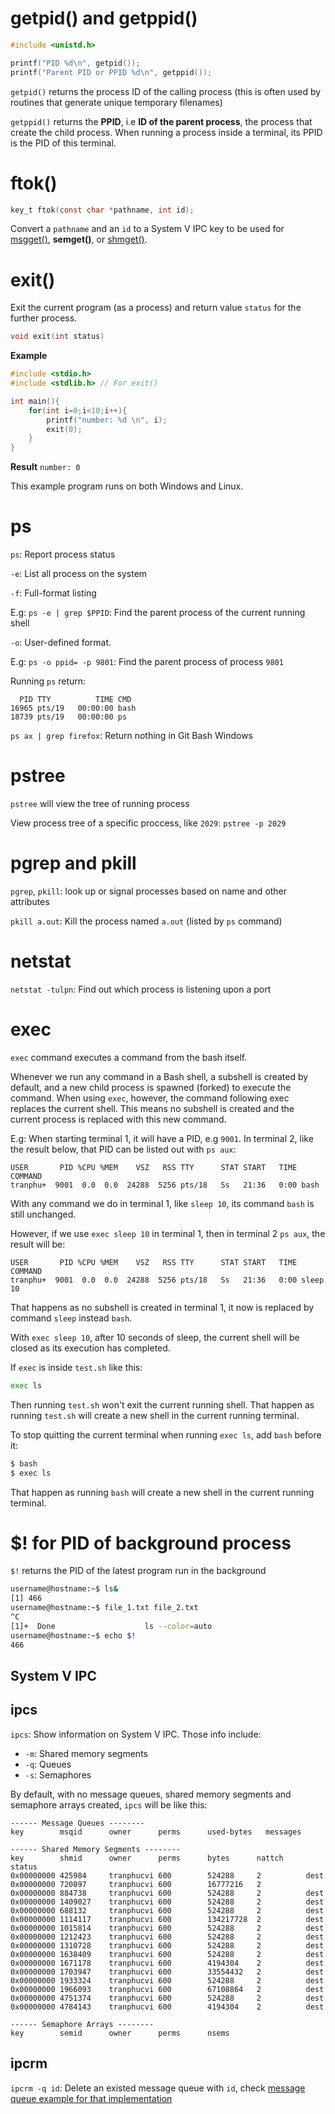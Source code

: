 # getpid() and getppid()

```c
#include <unistd.h>

printf("PID %d\n", getpid());
printf("Parent PID or PPID %d\n", getppid());
```
``getpid()`` returns the process ID of the calling process (this is often used by routines that generate unique temporary filenames)

``getppid()`` returns the **PPID**, i.e **ID of the parent process**, the process that create the child process. When running a process inside a terminal, its PPID is the PID of this terminal.
# ftok()
```c
key_t ftok(const char *pathname, int id);
```
Convert a ``pathname`` and an ``id`` to a System V IPC key to be used for [msgget()](https://github.com/TranPhucVinh/C/blob/5404146d439518f91248821a945bf33ec95425b2/Physical%20layer/Process/Message%20queue/README.md#msgget), **semget()**, or [shmget()](https://github.com/TranPhucVinh/C/blob/master/Physical%20layer/Process/Shared%20memory/README.md#shmget).
# exit()

Exit the current program (as a process) and return value ``status`` for the further process.

```c
void exit(int status) 
```

**Example**

```c
#include <stdio.h>
#include <stdlib.h> // For exit()

int main(){
	for(int i=0;i<10;i++){
		printf("number: %d \n", i);
		exit(0);
	}
}
```

**Result** ``number: 0 ``

This example program runs on both Windows and Linux.
# ps

``ps``: Report process status

``-e``: List all process on the system

``-f``: Full-format listing

E.g: ``ps -e | grep $PPID``: Find the parent process of the current running shell

``-o``: User-defined format.

E.g: ``ps -o ppid= -p 9801``: Find the parent process of process ``9801``

Running ``ps`` return:

```
  PID TTY          TIME CMD
16965 pts/19   00:00:00 bash
18739 pts/19   00:00:00 ps
```

``ps ax | grep firefox``: Return nothing in Git Bash Windows

# pstree

``pstree`` will view the tree of running process

View process tree of a specific proccess, like ``2029``:  ``pstree -p 2029``

# pgrep and pkill 

``pgrep``, ``pkill``: look  up  or signal processes based on name and other attributes

``pkill a.out``: Kill the process named ``a.out`` (listed by ``ps`` command)
# netstat

``netstat -tulpn``: Find out which process is listening upon a port

# exec

``exec`` command executes a command from the bash itself. 

Whenever we run any command in a Bash shell, a subshell is created by default, and a new child process is spawned (forked) to execute the command. When using ``exec``, however, the command following exec replaces the current shell. This means no subshell is created and the current process is replaced with this new command.

E.g: When starting terminal 1, it will have a PID, e.g ``9001``. In terminal 2, like the result below, that PID can be listed out with ``ps aux``:

```
USER       PID %CPU %MEM    VSZ   RSS TTY      STAT START   TIME COMMAND
tranphu+  9001  0.0  0.0  24288  5256 pts/18   Ss   21:36   0:00 bash
```

With any command we do in terminal 1, like ``sleep 10``, its command ``bash`` is still unchanged.

However, if we use ``exec sleep 10`` in terminal 1, then in terminal 2 ``ps aux``, the result will be:

```
USER       PID %CPU %MEM    VSZ   RSS TTY      STAT START   TIME COMMAND
tranphu+  9001  0.0  0.0  24288  5256 pts/18   Ss   21:36   0:00 sleep 10
```

That happens as no subshell is created in terminal 1, it now is replaced by command ``sleep`` instead ``bash``.

With ``exec sleep 10``, after 10 seconds of sleep, the current shell will be closed as its execution has completed.

If ``exec`` is inside ``test.sh`` like this:

```sh
exec ls
```

Then running ``test.sh`` won't exit the current running shell. That happen as running ``test.sh`` will create a new shell in the current running terminal.

To stop quitting the current terminal when running ``exec ls``, add ``bash`` before it:

```sh
$ bash
$ exec ls
```

That happen as running ``bash``  will create a new shell in the current running terminal.

# $! for PID of background process

``$!`` returns the PID of the latest program run in the background

```sh
username@hostname:~$ ls&
[1] 466
username@hostname:~$ file_1.txt file_2.txt
^C
[1]+  Done                    ls --color=auto
username@hostname:~$ echo $!
466
```
## System V IPC
## ipcs

``ipcs``: Show information on System V IPC. Those info include:

* ``-m``: Shared memory segments
* ``-q``: Queues
* ``-s``: Semaphores

By default, with no message queues, shared memory segments and semaphore arrays created, ``ipcs`` will be like this:

```
------ Message Queues --------
key        msqid      owner      perms      used-bytes   messages            

------ Shared Memory Segments --------
key        shmid      owner      perms      bytes      nattch     status      
0x00000000 425984     tranphucvi 600        524288     2          dest         
0x00000000 720897     tranphucvi 600        16777216   2                       
0x00000000 884738     tranphucvi 600        524288     2          dest         
0x00000000 1409027    tranphucvi 600        524288     2          dest         
0x00000000 688132     tranphucvi 600        524288     2          dest         
0x00000000 1114117    tranphucvi 600        134217728  2          dest         
0x00000000 1015814    tranphucvi 600        524288     2          dest         
0x00000000 1212423    tranphucvi 600        524288     2          dest         
0x00000000 1310728    tranphucvi 600        524288     2          dest         
0x00000000 1638409    tranphucvi 600        524288     2          dest         
0x00000000 1671178    tranphucvi 600        4194304    2          dest         
0x00000000 1703947    tranphucvi 600        33554432   2          dest         
0x00000000 1933324    tranphucvi 600        524288     2          dest         
0x00000000 1966093    tranphucvi 600        67108864   2          dest         
0x00000000 4751374    tranphucvi 600        524288     2          dest         
0x00000000 4784143    tranphucvi 600        4194304    2          dest         

------ Semaphore Arrays --------
key        semid      owner      perms      nsems     
```

## ipcrm

``ipcrm -q id``: Delete an existed message queue with ``id``, check [message queue example for that implementation](https://github.com/TranPhucVinh/C/blob/master/Physical%20layer/Process/Message%20queue/Implementations.md#remove-a-message-queue)
